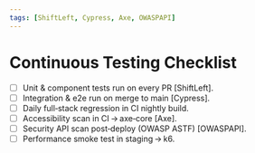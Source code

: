 ```yaml
---
tags: [ShiftLeft, Cypress, Axe, OWASPAPI]
---
```

# Continuous Testing Checklist

- [ ] Unit & component tests run on every PR [ShiftLeft].
- [ ] Integration & e2e run on merge to main [Cypress].
- [ ] Daily full‑stack regression in CI nightly build.
- [ ] Accessibility scan in CI → axe‑core [Axe].
- [ ] Security API scan post‑deploy (OWASP ASTF) [OWASPAPI].
- [ ] Performance smoke test in staging → k6.
